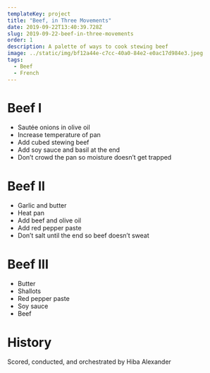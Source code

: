 ```yaml
---
templateKey: project
title: "Beef, in Three Movements"
date: 2019-09-22T13:40:39.728Z
slug: 2019-09-22-beef-in-three-movements
order: 1
description: A palette of ways to cook stewing beef
image: ../static/img/bf12a44e-c7cc-40a0-84e2-e0ac17d984e3.jpeg
tags:
  - Beef
  - French
---
```


# Beef I

- Sautée onions in olive oil
- Increase temperature of pan
- Add cubed stewing beef
- Add soy sauce and basil at the end
- Don’t crowd the pan so moisture doesn’t get trapped

# Beef II

- Garlic and butter
- Heat pan
- Add beef and olive oil
- Add red pepper paste
- Don’t salt until the end so beef doesn’t sweat

# Beef III

- Butter
- Shallots
- Red pepper paste
- Soy sauce
- Beef

# History

Scored, conducted, and orchestrated by Hiba Alexander

